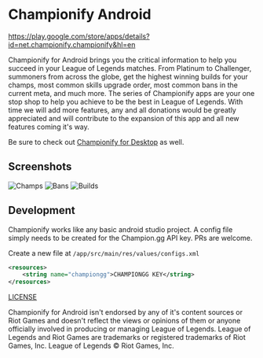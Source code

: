 # Championify Android

https://play.google.com/store/apps/details?id=net.championify.championify&hl=en

Championify for Android brings you the critical information to help you succeed in your League of Legends matches. From Platinum to Challenger, summoners from across the globe, get the highest winning builds for your champs, most common skills upgrade order, most common bans in the current meta, and much more. The series of Championify apps are your one stop shop to help you achieve to be the best in League of Legends.
With time we will add more features, any and all donations would be greatly appreciated and will contribute to the expansion of this app and all new features coming it's way.

Be sure to check out [Championify for Desktop](https://github.com/dustinblackman/Championify) as well.

## Screenshots

![Champs](https://lh3.googleusercontent.com/1LOg7dt07O6Cjcwa-3SVX9o-5bK5G4HCLJoBg1m5jxhkQE6B5ISXjH6F-gp5pZ5tlsjk=h900-rw)
![Bans](https://lh3.googleusercontent.com/ibXv7DZCyE3_z0rxPQCNi8xjzWGW58u01A5-pnD9KIHHlDY_K6ke0g3Jm-aVCwnY1Js=h900-rw)
![Builds](https://lh3.googleusercontent.com/vOT8FXhqjB6UNDMHvcfa9KkYl5t1QuEwsLdSdBV-YoKAPc-xdxYopyig-nzH61xJjvI3=h900-rw)

## Development

Championify works like any basic android studio project. A config file simply needs to be created for the Champion.gg API key. PRs are welcome.

Create a new file at `/app/src/main/res/values/configs.xml`

```xml
<resources>
    <string name="championgg">CHAMPIONGG KEY</string>
</resources>
```

[LICENSE](LICENSE)

Championify for Android isn't endorsed by any of it's content sources or Riot Games and doesn't reflect the views or opinions of them or anyone officially involved in producing or managing League of Legends. League of Legends and Riot Games are trademarks or registered trademarks of Riot Games, Inc. League of Legends © Riot Games, Inc.